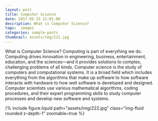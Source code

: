 ```yaml
---
layout: post
title: Computer Science
date: 2017-05-15 21:01:00
description: What is Computer Science? 
tags:  images
categories: sample-posts
thumbnail: assets/img/222.jpg
---
```


What is Computer Science?
Computing is part of everything we do. Computing drives innovation in engineering, business, entertainment, education, and the sciences—and it provides solutions to complex, challenging problems of all kinds.
Computer science is the study of computers and computational systems. It is a broad field which includes everything from the algorithms that make up software to how software interacts with hardware to how well software is developed and designed. Computer scientists use various mathematical algorithms, coding procedures, and their expert programming skills to study computer processes and develop new software and systems.



<div class="row mt-3">
    <div class="col-sm mt-3 mt-md-0">
        {% include figure.liquid path="assets/img/222.jpg" class="img-fluid rounded z-depth-1" zoomable=true %}
    </div>
   
</div>

